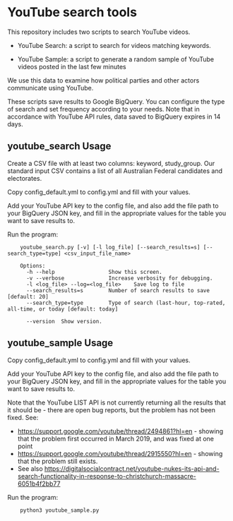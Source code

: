 # YouTube search tools

This repository includes two scripts to search YouTube videos. 

* YouTube Search: a script to search for videos matching keywords.

* YouTube Sample: a script to generate a random sample of YouTube videos posted in the last few minutes

We use this data to examine how political parties and other actors communicate using YouTube.

These scripts save results to Google BigQuery. You can configure the type of search and set frequency according to your needs. Note that in accordance with YouTube API rules, data saved to BigQuery expires in 14 days.

## youtube_search Usage

Create a CSV file with at least two columns: keyword, study_group. Our standard input CSV contains a list of all Australian Federal candidates and electorates.

Copy config_default.yml to config.yml and fill with your values. 

Add your YouTube API key to the config file, and also add the file path to your BigQuery JSON key, and fill in the appropriate values for the table you want to save results to.

Run the program:

```
    youtube_search.py [-v] [-l log_file] [--search_results=s] [--search_type=type] <csv_input_file_name>

    Options:
      -h --help                 Show this screen.
      -v --verbose              Increase verbosity for debugging.
      -l <log_file> --log=<log_file>    Save log to file
      --search_results=s        Number of search results to save [default: 20]
      --search_type=type        Type of search (last-hour, top-rated, all-time, or today [default: today]

      --version  Show version.
```

## youtube_sample Usage

Copy config_default.yml to config.yml and fill with your values. 

Add your YouTube API key to the config file, and also add the file path to your BigQuery JSON key, and fill in the appropriate values for the table you want to save results to.

Note that the YouTube LIST API is not currently returning all the results that it should be - there are open bug reports, but the problem has not been fixed. See:

* https://support.google.com/youtube/thread/2494861?hl=en - showing that the problem first occurred in March 2019, and was fixed at one point
* https://support.google.com/youtube/thread/2915550?hl=en - showing that the problem still exists.
* See also https://digitalsocialcontract.net/youtube-nukes-its-api-and-search-functionality-in-response-to-christchurch-massacre-6051b4f2bb77 

Run the program:

```
    python3 youtube_sample.py 
```
